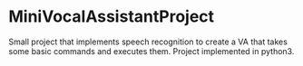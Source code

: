 # MiniVocalAssistantProject
Small project that implements speech recognition to create a VA that takes some basic commands and executes them. Project implemented in python3.
